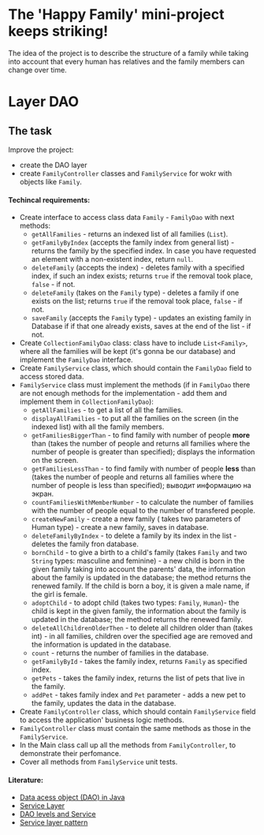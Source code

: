 # The 'Happy Family' mini-project keeps striking!

The idea of the project is to describe the structure of a family while taking into account that every human has relatives and the family members can change over time.

# Layer DAO
## The task

Improve the project:
- create the DAO layer
- create `FamilyController` classes and `FamilyService` for wokr with objects like `Family`.

#### Techincal requirements:
- Create interface to access class data  `Family` - `FamilyDao` with next methods:
    - `getAllFamilies` - returns an indexed list of all families    (`List`).
    - `getFamilyByIndex` (accepts the family index from general list) - returns the family by the specified index. In case you have requested an element with a non-existent index, return     `null`.
    - `deleteFamily` (accepts the index) - deletes family with a specified index, if such an index exists; returns `true` if the removal took place, `false` - if not.
    - `deleteFamily` (takes on the `Family` type) - deletes a family if one exists on the list; returns `true` if the removal took place, `false` - if not.
    - `saveFamily` (accepts the `Family` type) - updates an existing family in Database if if that one already exists, saves at the end of the list - if not.
- Create `CollectionFamilyDao` class: class have to include `List<Family>`, where all the families will be kept (it's gonna be our database) and implement the `FamilyDao` interface.
- Create `FamilyService` class, which should contain the `FamilyDao` field to access stored data.
- `FamilyService` class must implement the methods (if in `FamilyDao` there are not enough methods for the implementation - add them and implement them in `CollectionFamilyDao`):
    - `getAllFamilies` - to get a list of all the families.
    - `displayAllFamilies` - to put all the families on the screen (in the indexed list) with all the family members.
    - `getFamiliesBiggerThan` - to find family with number of people **more** than (takes the number of people and returns all families where the number of people is greater than specified); displays the information on the screen.
    - `getFamiliesLessThan` - to find family with number of people **less** than (takes the number of people and returns all families where the number of people is less than specified); выводит информацию на экран.
    - `countFamiliesWithMemberNumber` - to calculate the number of families with the number of people equal to the number of transfered people.
    - `createNewFamily` - create a new family ( takes two parameters of Human type) - create a new family, saves in database.
    - `deleteFamilyByIndex` - to delete a family by its index in the list - deletes the family fron database.
    - `bornChild` - to give a birth to a child's family (takes `Family` and two `String` types: masculine and feminine) - a new child is born in the given family taking into account the parents' data, the information about the family is updated in the database; the method returns the renewed family. If the child is born a boy, it is given a male name, if the girl is female.
    - `adoptChild` - to adopt child (takes two types: `Family`, `Human`)- the child is kept in the given family, the information about the family is updated in the database; the method returns the renewed family.
    - `deleteAllChildrenOlderThen` - to delete all children older than (takes int) - in all families, children over the specified age are removed and the information is updated in the database.
    - `count` - returns the number of families in the database.
    - `getFamilyById` - takes the family  index, returns `Family` as specified index.
    - `getPets` - takes the family index, returns the list of pets that live in the family.
    - `addPet` - takes family index and `Pet` parameter - adds a new pet to the family, updates the data in the database.
- Create `FamilyController` class, which should contain `FamilyService` field to access the application' business logic methods.
- `FamilyController` class must contain the same methods as those in the `FamilyService`.
- In the Main class call up all the methods from `FamilyController`, to demonstrate their perfomance.
- Cover all methods from `FamilyService` unit tests.

#### Literature:
- [Data acess object (DAO) in Java](https://www.baeldung.com/java-dao-pattern)
- [Service Layer](https://softwareengineering.stackexchange.com/questions/220909/service-layer-vs-dao-why-both)
- [DAO levels and Service](https://dzone.com/articles/unit-testing-dao-service-and-controller-in-spring)
- [Service layer pattern](https://en.wikipedia.org/wiki/Service_layer_pattern)
